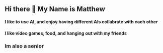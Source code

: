 ## Hi there 👋 My Name is Matthew
#### I like to use AI, and enjoy having different AIs collabrate with each other
#### I like video games, food, and hanging out with my friends
### Im also a senior
<!--
**SphealYMK/SphealYMK** is a ✨ _special_ ✨ repository because its `README.md` (this file) appears on your GitHub profile.

Here are some ideas to get you started:

- 🔭 I’m currently working on this assignment
- 🌱 I’m currently learning how to use github
- 👯 I’m looking to collaborate on making cool projects with AI
- 🤔 I’m looking for help with how can i maximize AI's potential
- 💬 Ask me about what games i like to play
- 📫 How to reach me: mkupiec1@hotmail.com
- 😄 Pronouns: He/Him
- ⚡ Fun fact: I've won State Championships in Eports 2 years in a row now.
-->
